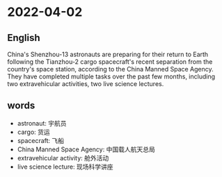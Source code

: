 # 2022-04-02

## English
China's Shenzhou-13 astronauts are preparing for their return to Earth following the Tianzhou-2 cargo spacecraft's recent separation from the country's space station, according to the China Manned Space Agency.
They have completed multiple tasks over the past few months, including two extravehicular activities, two live science lectures.


## words
* astronaut: 宇航员 
* cargo: 货运
* spacecraft: 飞船
* China Manned Space Agency: 中国载人航天总局
* extravehicular activity: 舱外活动
* live science lecture: 现场科学讲座
